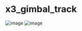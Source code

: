 # x3_gimbal_track
![image](https://github.com/PerryLiustc/x3_gimbal_track/raw/master/README/1.jpeg)
![image](https://github.com/PerryLiustc/x3_gimbal_track/raw/master/README/2.jpeg)
